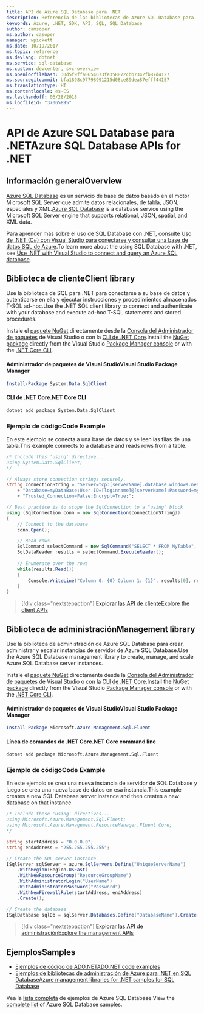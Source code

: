 ```yaml
---
title: API de Azure SQL Database para .NET
description: Referencia de las bibliotecas de Azure SQL Database para .NET
keywords: Azure, .NET, SDK, API, SQL, SQL Database
author: camsoper
ms.author: casoper
manager: wpickett
ms.date: 10/19/2017
ms.topic: reference
ms.devlang: dotnet
ms.service: sql-database
ms.custom: devcenter, svc-overview
ms.openlocfilehash: 30d5f9ffa0654673fe358872cbb7342fb87d4127
ms.sourcegitcommit: bfa1898c97798991215d08ce89dea87efff44157
ms.translationtype: HT
ms.contentlocale: es-ES
ms.lasthandoff: 06/28/2018
ms.locfileid: "37065895"
---
```

# <a name="azure-sql-database-apis-for-net"></a><span data-ttu-id="81334-104">API de Azure SQL Database para .NET</span><span class="sxs-lookup"><span data-stu-id="81334-104">Azure SQL Database APIs for .NET</span></span>

## <a name="overview"></a><span data-ttu-id="81334-105">Información general</span><span class="sxs-lookup"><span data-stu-id="81334-105">Overview</span></span>

<span data-ttu-id="81334-106">[Azure SQL Database](https://docs.microsoft.com/azure/sql-database/sql-database-technical-overview) es un servicio de base de datos basado en el motor Microsoft SQL Server que admite datos relacionales, de tabla, JSON, espaciales y XML.</span><span class="sxs-lookup"><span data-stu-id="81334-106">[Azure SQL Database](https://docs.microsoft.com/azure/sql-database/sql-database-technical-overview) is a database service using the Microsoft SQL Server engine that supports relational, JSON, spatial, and XML data.</span></span> 

<span data-ttu-id="81334-107">Para aprender más sobre el uso de SQL Database con .NET, consulte [Uso de .NET (C#) con Visual Studio para conectarse y consultar una base de datos SQL de Azure](https://docs.microsoft.com/azure/sql-database/sql-database-connect-query-dotnet-visual-studio).</span><span class="sxs-lookup"><span data-stu-id="81334-107">To learn more about the using SQL Database with .NET, see [Use .NET with Visual Studio to connect and query an Azure SQL database](https://docs.microsoft.com/azure/sql-database/sql-database-connect-query-dotnet-visual-studio).</span></span>

## <a name="client-library"></a><span data-ttu-id="81334-108">Biblioteca de cliente</span><span class="sxs-lookup"><span data-stu-id="81334-108">Client library</span></span>

<span data-ttu-id="81334-109">Use la biblioteca de SQL para .NET para conectarse a su base de datos y autenticarse en ella y ejecutar instrucciones y procedimientos almacenados T-SQL ad-hoc.</span><span class="sxs-lookup"><span data-stu-id="81334-109">Use the .NET SQL client library to connect and authenticate with your database and execute ad-hoc T-SQL statements and stored procedures.</span></span>

<span data-ttu-id="81334-110">Instale el [paquete NuGet]( https://www.nuget.org/packages/System.Data.SqlClient) directamente desde la [Consola del Administrador de paquetes](https://docs.microsoft.com/nuget/tools/package-manager-console) de Visual Studio o con la [CLI de .NET Core](https://docs.microsoft.com/dotnet/core/tools/dotnet-add-package).</span><span class="sxs-lookup"><span data-stu-id="81334-110">Install the [NuGet package]( https://www.nuget.org/packages/System.Data.SqlClient) directly from the Visual Studio [Package Manager console](https://docs.microsoft.com/nuget/tools/package-manager-console) or with the [.NET Core CLI](https://docs.microsoft.com/dotnet/core/tools/dotnet-add-package).</span></span>

#### <a name="visual-studio-package-manager"></a><span data-ttu-id="81334-111">Administrador de paquetes de Visual Studio</span><span class="sxs-lookup"><span data-stu-id="81334-111">Visual Studio Package Manager</span></span>

```powershell
Install-Package System.Data.SqlClient
```

#### <a name="net-core-cli"></a><span data-ttu-id="81334-112">CLI de .NET Core</span><span class="sxs-lookup"><span data-stu-id="81334-112">.NET Core CLI</span></span>

```bash
dotnet add package System.Data.SqlClient
```

### <a name="code-example"></a><span data-ttu-id="81334-113">Ejemplo de código</span><span class="sxs-lookup"><span data-stu-id="81334-113">Code Example</span></span>

<span data-ttu-id="81334-114">En este ejemplo se conecta a una base de datos y se leen las filas de una tabla.</span><span class="sxs-lookup"><span data-stu-id="81334-114">This example connects to a database and reads rows from a table.</span></span>

```csharp
/* Include this 'using' directive...
using System.Data.SqlClient;
*/

// Always store connection strings securely. 
string connectionString = "Server=tcp:[serverName].database.windows.net;" 
    + "Database=myDataBase;User ID=[loginname]@[serverName];Password=myPassword;"
    + "Trusted_Connection=False;Encrypt=True;";

// Best practice is to scope the SqlConnection to a "using" block
using (SqlConnection conn = new SqlConnection(connectionString))
{
    // Connect to the database
    conn.Open();

    // Read rows
    SqlCommand selectCommand = new SqlCommand("SELECT * FROM MyTable", conn);
    SqlDataReader results = selectCommand.ExecuteReader();
    
    // Enumerate over the rows
    while(results.Read())
    {
        Console.WriteLine("Column 0: {0} Column 1: {1}", results[0], results[1]);
    }
}
```

> [!div class="nextstepaction"]
> [<span data-ttu-id="81334-115">Explorar las API de cliente</span><span class="sxs-lookup"><span data-stu-id="81334-115">Explore the client APIs</span></span>](/dotnet/api/overview/azure/sql/client)

## <a name="management-library"></a><span data-ttu-id="81334-116">Biblioteca de administración</span><span class="sxs-lookup"><span data-stu-id="81334-116">Management library</span></span>

<span data-ttu-id="81334-117">Use la biblioteca de administración de Azure SQL Database para crear, administrar y escalar instancias de servidor de Azure SQL Database.</span><span class="sxs-lookup"><span data-stu-id="81334-117">Use the Azure SQL Database management library to create, manage, and scale Azure SQL Database server instances.</span></span>

<span data-ttu-id="81334-118">Instale el [paquete NuGet](https://www.nuget.org/packages/Microsoft.Azure.Management.Sql.Fluent/) directamente desde la [Consola del Administrador de paquetes](https://docs.microsoft.com/nuget/tools/package-manager-console) de Visual Studio o con la [CLI de .NET Core](https://docs.microsoft.com/dotnet/core/tools/dotnet-add-package).</span><span class="sxs-lookup"><span data-stu-id="81334-118">Install the [NuGet package](https://www.nuget.org/packages/Microsoft.Azure.Management.Sql.Fluent/) directly from the Visual Studio [Package Manager console](https://docs.microsoft.com/nuget/tools/package-manager-console) or with the [.NET Core CLI](https://docs.microsoft.com/dotnet/core/tools/dotnet-add-package).</span></span>

#### <a name="visual-studio-package-manager"></a><span data-ttu-id="81334-119">Administrador de paquetes de Visual Studio</span><span class="sxs-lookup"><span data-stu-id="81334-119">Visual Studio Package Manager</span></span>

```powershell
Install-Package Microsoft.Azure.Management.Sql.Fluent
``` 

#### <a name="net-core-command-line"></a><span data-ttu-id="81334-120">Línea de comandos de .NET Core</span><span class="sxs-lookup"><span data-stu-id="81334-120">.NET Core command line</span></span>

```bash
dotnet add package Microsoft.Azure.Management.Sql.Fluent
```

### <a name="code-example"></a><span data-ttu-id="81334-121">Ejemplo de código</span><span class="sxs-lookup"><span data-stu-id="81334-121">Code Example</span></span>

<span data-ttu-id="81334-122">En este ejemplo se crea una nueva instancia de servidor de SQL Database y luego se crea una nueva base de datos en esa instancia.</span><span class="sxs-lookup"><span data-stu-id="81334-122">This example creates a new SQL Database server instance and then creates a new database on that instance.</span></span>

```csharp
/* Include these 'using' directives...
using Microsoft.Azure.Management.Sql.Fluent;
using Microsoft.Azure.Management.ResourceManager.Fluent.Core;
*/

string startAddress = "0.0.0.0";
string endAddress = "255.255.255.255";

// Create the SQL server instance
ISqlServer sqlServer = azure.SqlServers.Define("UniqueServerName")
    .WithRegion(Region.USEast)
    .WithNewResourceGroup("ResourceGroupName")
    .WithAdministratorLogin("UserName")
    .WithAdministratorPassword("Password")
    .WithNewFirewallRule(startAddress, endAddress)
    .Create();

// Create the database
ISqlDatabase sqlDb = sqlServer.Databases.Define("DatabaseName").Create();
```

> [!div class="nextstepaction"]
> [<span data-ttu-id="81334-123">Explorar las API de administración</span><span class="sxs-lookup"><span data-stu-id="81334-123">Explore the management APIs</span></span>](/dotnet/api/overview/azure/sql/management)

## <a name="samples"></a><span data-ttu-id="81334-124">Ejemplos</span><span class="sxs-lookup"><span data-stu-id="81334-124">Samples</span></span>

- [<span data-ttu-id="81334-125">Ejemplos de código de ADO.NET</span><span class="sxs-lookup"><span data-stu-id="81334-125">ADO.NET code examples</span></span>](/dotnet/framework/data/adonet/ado-net-code-examples)
- [<span data-ttu-id="81334-126">Ejemplos de bibliotecas de administración de Azure para .NET en SQL Database</span><span class="sxs-lookup"><span data-stu-id="81334-126">Azure management libraries for .NET samples for SQL Database</span></span>](/dotnet/azure/dotnet-sdk-azure-sql-database-samples)

<span data-ttu-id="81334-127">Vea la [lista completa](https://azure.microsoft.com/en-us/resources/samples/?platform=dotnet&term=sql+database) de ejemplos de Azure SQL Database.</span><span class="sxs-lookup"><span data-stu-id="81334-127">View the [complete list](https://azure.microsoft.com/en-us/resources/samples/?platform=dotnet&term=sql+database) of Azure SQL Database samples.</span></span>

